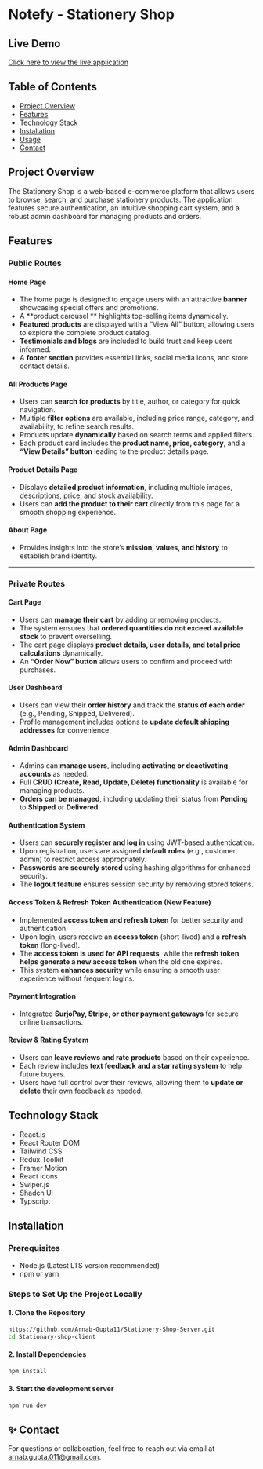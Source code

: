 # Notefy - Stationery Shop

## Live Demo

[Click here to view the live application](https://notefy-six.vercel.app/)

## Table of Contents

- [Project Overview](#project-overview)
- [Features](#features)
- [Technology Stack](#technology-stack)
- [Installation](#installation)
- [Usage](#usage)
- [Contact](#contact)

## Project Overview

The Stationery Shop is a web-based e-commerce platform that allows users to browse, search, and purchase stationery products. The application features secure authentication, an intuitive shopping cart system, and a robust admin dashboard for managing products and orders.

## Features

### Public Routes

#### Home Page

- The home page is designed to engage users with an attractive **banner** showcasing special offers and promotions.
- A **product carousel ** highlights top-selling items dynamically.
- **Featured products** are displayed with a “View All” button, allowing users to explore the complete product catalog.
- **Testimonials and blogs** are included to build trust and keep users informed.
- A **footer section** provides essential links, social media icons, and store contact details.

#### All Products Page

- Users can **search for products** by title, author, or category for quick navigation.
- Multiple **filter options** are available, including price range, category, and availability, to refine search results.
- Products update **dynamically** based on search terms and applied filters.
- Each product card includes the **product name, price, category**, and a **“View Details” button** leading to the product details page.

#### Product Details Page

- Displays **detailed product information**, including multiple images, descriptions, price, and stock availability.
- Users can **add the product to their cart** directly from this page for a smooth shopping experience.

#### About Page

- Provides insights into the store’s **mission, values, and history** to establish brand identity.

---

### Private Routes

#### Cart Page

- Users can **manage their cart** by adding or removing products.
- The system ensures that **ordered quantities do not exceed available stock** to prevent overselling.
- The cart page displays **product details, user details, and total price calculations** dynamically.
- An **“Order Now” button** allows users to confirm and proceed with purchases.

#### User Dashboard

- Users can view their **order history** and track the **status of each order** (e.g., Pending, Shipped, Delivered).
- Profile management includes options to **update default shipping addresses** for convenience.

#### Admin Dashboard

- Admins can **manage users**, including **activating or deactivating accounts** as needed.
- Full **CRUD (Create, Read, Update, Delete) functionality** is available for managing products.
- **Orders can be managed**, including updating their status from **Pending** to **Shipped** or **Delivered**.

#### Authentication System

- Users can **securely register and log in** using JWT-based authentication.
- Upon registration, users are assigned **default roles** (e.g., customer, admin) to restrict access appropriately.
- **Passwords are securely stored** using hashing algorithms for enhanced security.
- The **logout feature** ensures session security by removing stored tokens.

#### Access Token & Refresh Token Authentication (New Feature)

- Implemented **access token and refresh token** for better security and authentication.
- Upon login, users receive an **access token** (short-lived) and a **refresh token** (long-lived).
- The **access token is used for API requests**, while the **refresh token helps generate a new access token** when the old one expires.
- This system **enhances security** while ensuring a smooth user experience without frequent logins.

#### Payment Integration

- Integrated **SurjoPay, Stripe, or other payment gateways** for secure online transactions.

#### Review & Rating System

- Users can **leave reviews and rate products** based on their experience.
- Each review includes **text feedback and a star rating system** to help future buyers.
- Users have full control over their reviews, allowing them to **update or delete** their own feedback as needed.

## Technology Stack

- React.js
- React Router DOM
- Tailwind CSS
- Redux Toolkit
- Framer Motion
- React Icons
- Swiper.js
- Shadcn Ui
- Typscript

## Installation

### Prerequisites

- Node.js (Latest LTS version recommended)
- npm or yarn

### Steps to Set Up the Project Locally

#### **1. Clone the Repository**

```bash
https://github.com/Arnab-Gupta11/Stationery-Shop-Server.git
cd Stationary-shop-client
```

#### **2. Install Dependencies**

```bash
npm install
```

#### **3. Start the development server**

```bash
npm run dev
```

## ✨ **Contact**

For questions or collaboration, feel free to reach out via email at [arnab.gupta.011@gmail.com](mailto:arnab.gupta.011@gmail.com).

